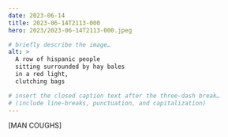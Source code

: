 ```yaml
---
date: 2023-06-14
title: 2023-06-14T2113-000
hero: 2023/2023-06-14T2113-000.jpeg

# briefly describe the image…
alt: >
  A row of hispanic people
  sitting surrounded by hay bales
  in a red light,
  clutching bags

# insert the closed caption text after the three-dash break…
# (include line-breaks, punctuation, and capitalization)
---
```


[MAN COUGHS]

